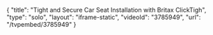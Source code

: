 {
    "title": "Tight and Secure Car Seat Installation with Britax ClickTigh",
    "type": "solo",
    "layout": "iframe-static",
    "videoId": "3785949",
    "url": "\/tvpembed\/3785949"
}